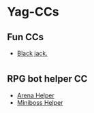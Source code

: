 # Yag-CCs

## Fun CCs
  - [Black jack.](https://github.com/Shadow21AR/Yag-CC/tree/main/Fun/Blackjack)
#
## RPG bot helper CC
  - [Arena Helper](https://github.com/Shadow21AR/Yag-CC/tree/main/RPG/arena)
  - [Miniboss Helper](https://github.com/Shadow21AR/Yag-CC/tree/main/RPG/miniboss)
